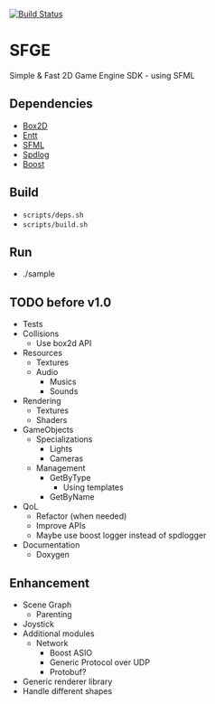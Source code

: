 [![Build Status](https://travis-ci.com/stephgalibert/sfge.svg?token=4xRtKLGfqqmAj18wsve3&branch=main)](https://travis-ci.com/stephgalibert/sfge)

# SFGE

Simple & Fast 2D Game Engine SDK - using SFML

## Dependencies

* [Box2D](https://github.com/erincatto/box2d/tree/v2.4.1)   
* [Entt](https://github.com/skypjack/entt/tree/v3.6.0)
* [SFML](https://github.com/SFML/SFML/tree/2.5.1)
* [Spdlog](https://github.com/gabime/spdlog/tree/v1.8.2)
* [Boost](https://www.boost.org/users/history/version_1_71_0.html)
  
## Build

* `scripts/deps.sh`
* `scripts/build.sh`

## Run

* ./sample

## TODO before v1.0

* Tests
* Collisions
  * Use box2d API
* Resources
  * Textures
  * Audio
    * Musics
    * Sounds
* Rendering
  * Textures
  * Shaders
* GameObjects
  * Specializations
    * Lights
    * Cameras
  * Management
    * GetByType
      * Using templates
    * GetByName
* QoL
  * Refactor (when needed)
  * Improve APIs
  * Maybe use boost logger instead of spdlogger
* Documentation
  * Doxygen
  
## Enhancement

* Scene Graph
  * Parenting
* Joystick
* Additional modules
  * Network
    * Boost ASIO
    * Generic Protocol over UDP
    * Protobuf?
* Generic renderer library
* Handle different shapes
